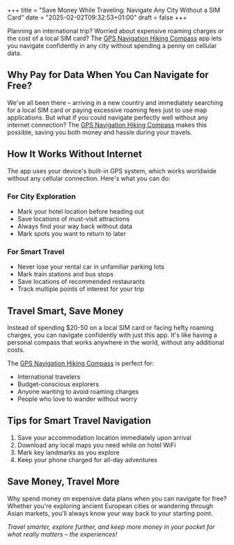 +++
title = "Save Money While Traveling: Navigate Any City Without a SIM Card"
date = "2025-02-02T09:32:53+01:00"
draft = false
+++

Planning an international trip? Worried about expensive roaming charges or the cost of a local SIM card? The [GPS Navigation Hiking Compass](https://apps.apple.com/us/app/gps-navigation-hiking-compass/id791684332) app lets you navigate confidently in any city without spending a penny on cellular data.

## Why Pay for Data When You Can Navigate for Free?

We've all been there – arriving in a new country and immediately searching for a local SIM card or paying excessive roaming fees just to use map applications. But what if you could navigate perfectly well without any internet connection? The [GPS Navigation Hiking Compass](https://apps.apple.com/us/app/gps-navigation-hiking-compass/id791684332) makes this possible, saving you both money and hassle during your travels.

## How It Works Without Internet

The app uses your device's built-in GPS system, which works worldwide without any cellular connection. Here's what you can do:

### For City Exploration
- Mark your hotel location before heading out
- Save locations of must-visit attractions
- Always find your way back without data
- Mark spots you want to return to later

### For Smart Travel
- Never lose your rental car in unfamiliar parking lots
- Mark train stations and bus stops
- Save locations of recommended restaurants
- Track multiple points of interest for your trip

## Travel Smart, Save Money

Instead of spending $20-50 on a local SIM card or facing hefty roaming charges, you can navigate confidently with just this app. It's like having a personal compass that works anywhere in the world, without any additional costs.

The [GPS Navigation Hiking Compass](https://apps.apple.com/us/app/gps-navigation-hiking-compass/id791684332) is perfect for:
- International travelers
- Budget-conscious explorers
- Anyone wanting to avoid roaming charges
- People who love to wander without worry

## Tips for Smart Travel Navigation
1. Save your accommodation location immediately upon arrival
2. Download any local maps you need while on hotel WiFi
3. Mark key landmarks as you explore
4. Keep your phone charged for all-day adventures

## Save Money, Travel More

Why spend money on expensive data plans when you can navigate for free? Whether you're exploring ancient European cities or wandering through Asian markets, you'll always know your way back to your starting point.

*Travel smarter, explore further, and keep more money in your pocket for what really matters – the experiences!*
